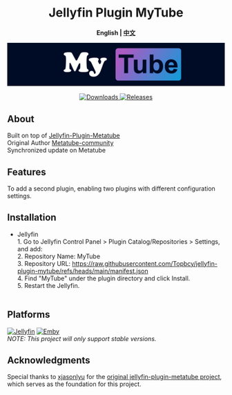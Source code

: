 <h1 align="center">Jellyfin Plugin MyTube</h1>
<p align="center"><b>English | <a href="README_ZH.md">中文</a></b></p>

<p align="center">
<img alt="Plugin Banner" src="https://github.com/Topbcy/jellyfin-plugin-mytube/blob/main/banner.png?raw=true"/>

<p align="center">
<a href="https://github.com/Topbcy/jellyfin-plugin-mytube">
<img alt="Downloads" src="https://img.shields.io/github/downloads/Topbcy/jellyfin-plugin-mytube/total">
</a>
<a href="https://github.com/Topbcy/jellyfin-plugin-mytube/releases">
<img alt="Releases" src="https://img.shields.io/github/v/release/Topbcy/jellyfin-plugin-mytube?include_prereleases&logo=smartthings">
</a> 
</p>

## About
Built on top of [Jellyfin-Plugin-Metatube](https://github.com/metatube-community/jellyfin-plugin-metatube)
<br>Original Author [Metatube-community](https://github.com/metatube-community)
<br>Synchronized update on Metatube

## Features
To add a second plugin, enabling two plugins with different configuration settings.<br>

## Installation
- Jellyfin
<br> 1. Go to Jellyfin Control Panel > Plugin Catalog/Repositories > Settings, and add:
<br> 2. Repository Name: MyTube
<br> 3. Repository URL: https://raw.githubusercontent.com/Topbcy/jellyfin-plugin-mytube/refs/heads/main/manifest.json
<br> 4. Find "MyTube" under the plugin directory and click Install.
<br> 5. Restart the Jellyfin.</br></br>

## Platforms
[![Jellyfin](https://img.shields.io/static/v1?color=%2300A4DC&style=for-the-badge&label=Jellyfin&logo=jellyfin&message=10.10.x)](https://jellyfin.org/)
[![Emby](https://img.shields.io/static/v1?color=%2352B54B&style=for-the-badge&label=Emby&logo=emby&message=4.8.x)](https://emby.media/)
<br>_NOTE: This project will only support stable versions._


## Acknowledgments
Special thanks to [xjasonlyu](https://github.com/xjasonlyu) for the [original jellyfin-plugin-metatube project](https://github.com/metatube-community/jellyfin-plugin-metatube), which serves as the foundation for this project.
